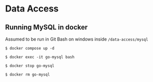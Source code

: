 # Data Access

## Running MySQL in docker

Assumed to be run in Git Bash on windows inside `/data-access/mysql`

```
$ docker compose up -d
```

```
$ docker exec -it go-mysql bash
```

```
$ docker stop go-mysql
```

```
$ docker rm go-mysql
```